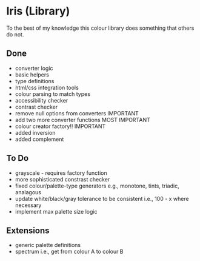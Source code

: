 # Iris (Library)

To the best of my knowledge this colour library does something that others do not.
## Done
- converter logic
- basic helpers
- type definitions
- html/css integration tools
- colour parsing to match types
- accessibility checker
- contrast checker
- remove null options from converters IMPORTANT
- add two more converter functions MOST IMPORTANT
- colour creator factory!! IMPORTANT
- added inversion
- added complement

## To Do
- grayscale - requires factory function
- more sophisticated constrast checker
- fixed colour/palette-type generators e.g., monotone, tints, triadic, analagous
- update white/black/gray tolerance to be consistent i.e., 100 - x where necessary
- implement max palette size logic

## Extensions
- generic palette definitions
- spectrum i.e., get from colour A to colour B
